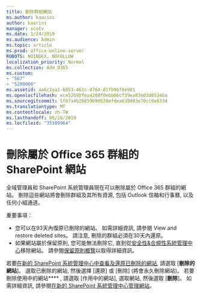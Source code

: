 ```yaml
---
title: 刪除群組網站
ms.author: kaarins
author: kaarins
manager: scotv
ms.date: 1/24/2019
ms.audience: Admin
ms.topic: article
ms.prod: office-online-server
ROBOTS: NOINDEX, NOFOLLOW
localization_priority: Normal
ms.collection: Adm_O365
ms.custom:
- "567"
- "5200006"
ms.assetid: aa6c2aa1-6853-461c-8764-01fb96f8e981
ms.openlocfilehash: ece52595fea4208f0ebb06cf39ea83e03d6534ba
ms.sourcegitcommit: 5fb7a4b28859690020efdea630d03e70cc0e6334
ms.translationtype: MT
ms.contentlocale: zh-TW
ms.lasthandoff: 06/28/2019
ms.locfileid: "35389964"
---
```

# <a name="delete-a-sharepoint-site-that-belongs-to-an-office-365-group"></a>刪除屬於 Office 365 群組的 SharePoint 網站

全域管理員和 SharePoint 系統管理員現在可以刪除屬於 Office 365 群組的網站。 刪除這些網站將會刪除群組及其所有資源, 包括 Outlook 信箱和行事曆, 以及任何小組通道。
  
重要事項：

- 您可以在93天內復原已刪除的網站。 如需詳細資訊, 請參閱 View and restore deleted sites。 請注意, 刪除的群組必須在30天內還原。
- 如果網站屬於保留原則, 您可能無法刪除它, 直到從[安全性&amp;合規性系統管理中心](https://protection.office.com/?rfr=AdminCenter#/retention)移除網站。 請參閱[保留原則概覽](https://docs.microsoft.com/office365/securitycompliance/retention-policies#content-in-onedrive-accounts-and-sharepoint-sites)以取得詳細資訊。
  
若要[在新的 SharePoint 系統管理中心中查看及還原已刪除的網站](https://docs.microsoft.com/sharepoint/view-and-restore-deleted-sites-in-new-admin-center), 請選取 [**刪除的網站**]。 選取已刪除的網站, 然後選擇 [還原] 或 [刪除] (將會永久刪除網站)。 若要刪除使用中的網站**** , 請選取 [作用中的網站], 選取網站, 然後選取 [**刪除**]。 如需詳細資訊, 請參閱[在新的 SharePoint 系統管理中心管理網站](https://docs.microsoft.com/sharepoint/manage-sites-in-new-admin-center)。
  
